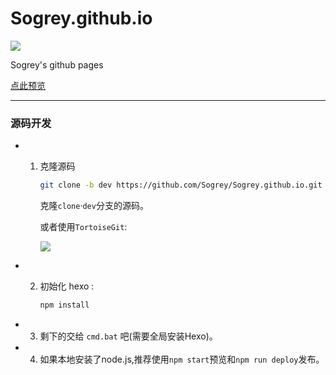 # Sogrey.github.io

[![](https://sogrey.github.io/img/logo/sogrey.github.io.svg)](https://sogrey.github.io/)

Sogrey's github pages

[点此预览](https://sogrey.github.io/)

---

### 源码开发

- 1. 克隆源码

     ``` bash
     git clone -b dev https://github.com/Sogrey/Sogrey.github.io.git
     ```

     克隆`clone`·`dev`分支的源码。

     或者使用`TortoiseGit`:

     ![](https://sogrey.github.io/GithubPagePics/imgs/克隆dev分支.png)
- 2. 初始化 hexo :

     ``` bash
     npm install
     ```
- 3. 剩下的交给 `cmd.bat` 吧(需要全局安装Hexo)。
- 4. 如果本地安装了node.js,推荐使用`npm start`预览和`npm run deploy`发布。
     

